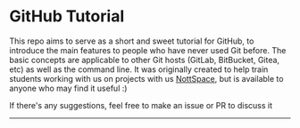 # GitHub Tutorial

This repo aims to serve as a short and sweet tutorial for GitHub, to introduce the main features to people who have never used Git before. The basic concepts are applicable to other Git hosts (GitLab, BitBucket, Gitea, etc) as well as the command line. It was originally created to help train students working with us on projects with us [NottSpace](https://github.com/cubesats), but is available to anyone who may find it useful :)

If there's any suggestions, feel free to make an issue or PR to discuss it

---

